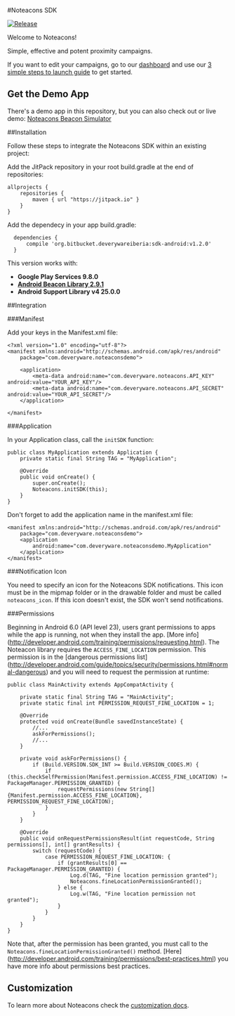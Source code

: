 #Noteacons SDK

[![Release](https://jitpack.io/v/org.bitbucket.deverywareiberia/sdk-android.svg)](https://jitpack.io/#org.bitbucket.deverywareiberia/sdk-android)

Welcome to Noteacons! 

Simple, effective and potent proximity campaigns. 

If you want to edit your campaigns, go to our [dashboard](http://panel.noteacons.com/) and use our [3 simple steps to launch guide](http://www.noteacons.com/support/) to get started.

## Get the Demo App

There's a demo app in this repository, but you can also check out or live demo: [Noteacons Beacon Simulator](https://play.google.com/store/apps/details?id=com.noticoiberia.noteaconsapp)

##Installation

Follow these steps to integrate the Noteacons SDK within an existing project:

Add the JitPack repository in your root build.gradle at the end of repositories:

```
allprojects {
    repositories {
        maven { url "https://jitpack.io" }
    }
}
```

Add the dependecy in your app build.gradle:

```
  dependencies {
      compile 'org.bitbucket.deverywareiberia:sdk-android:v1.2.0'
  }
```

This version works with:

* **Google Play Services 9.8.0** 
* **[Android Beacon Library 2.9.1](http://altbeacon.github.io/android-beacon-library/)**
* **Android Support Library v4 25.0.0**

##Integration

###Manifest

Add your keys in the Manifest.xml file:

```
<?xml version="1.0" encoding="utf-8"?>
<manifest xmlns:android="http://schemas.android.com/apk/res/android"
    package="com.deveryware.noteaconsdemo">

    <application>
        <meta-data android:name="com.deveryware.noteacons.API_KEY" android:value="YOUR_API_KEY"/>
        <meta-data android:name="com.deveryware.noteacons.API_SECRET" android:value="YOUR_API_SECRET"/>
    </application>

</manifest>
```

###Application

In your Application class, call the `initSDK` function: 

```
public class MyApplication extends Application {
    private static final String TAG = "MyApplication";

    @Override
    public void onCreate() {
        super.onCreate();
        Noteacons.initSDK(this);
    }
}
```

Don't forget to add the application name in the manifest.xml file:

```
<manifest xmlns:android="http://schemas.android.com/apk/res/android"
    package="com.deveryware.noteaconsdemo">
    <application
        android:name="com.deveryware.noteaconsdemo.MyApplication"
    </application>
</manifest>
```

###Notification Icon

You need to specify an icon for the Noteacons SDK notifications. This icon must be in the mipmap folder or in the drawable folder and must be called `noteacons_icon`. If this icon doesn't exist, the SDK won't send notifications.

###Permissions

Beginning in Android 6.0 (API level 23), users grant permissions to apps while the app is running, not when they install the app. [More info] (http://developer.android.com/training/permissions/requesting.html). The Noteacon library requires the `ACCESS_FINE_LOCATION` permission. This permission is in the [dangerous permissions list] (http://developer.android.com/guide/topics/security/permissions.html#normal-dangerous) and you will need to request the permission at runtime:

```
public class MainActivity extends AppCompatActivity {

    private static final String TAG = "MainActivity";
    private static final int PERMISSION_REQUEST_FINE_LOCATION = 1;

    @Override
    protected void onCreate(Bundle savedInstanceState) {
        //...
        askForPermissions();
        //...
    }

    private void askForPermissions() {
        if (Build.VERSION.SDK_INT >= Build.VERSION_CODES.M) {
            if (this.checkSelfPermission(Manifest.permission.ACCESS_FINE_LOCATION) != PackageManager.PERMISSION_GRANTED) {
                requestPermissions(new String[]{Manifest.permission.ACCESS_FINE_LOCATION}, PERMISSION_REQUEST_FINE_LOCATION);
            }
        }
    }

    @Override
    public void onRequestPermissionsResult(int requestCode, String permissions[], int[] grantResults) {
        switch (requestCode) {
            case PERMISSION_REQUEST_FINE_LOCATION: {
                if (grantResults[0] == PackageManager.PERMISSION_GRANTED) {
                    Log.d(TAG, "Fine location permission granted");
                    Noteacons.fineLocationPermissionGranted();
                } else {
                    Log.w(TAG, "Fine location permission not granted");
                }
            }
        }
    }
}
```

Note that, after the permission has been granted, you must call to the `Noteacons.fineLocationPermissionGranted()` method. [Here] (http://developer.android.com/training/permissions/best-practices.html) you have more info about permissions best practices.

## Customization

To learn more about Noteacons check the [customization docs](http://noteacons-docs.readthedocs.io/en/latest/android/customization/).













